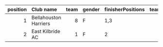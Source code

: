 |   position | Club name             |   team | gender   | finisherPositions   |   teamPoints |   penaltyPoints |   totalPoints |   totalFinishers | Website                                |
|-----------:|:----------------------|-------:|:---------|:--------------------|-------------:|----------------:|--------------:|-----------------:|:---------------------------------------|
|          1 | Bellahouston Harriers |      8 | F        | 1,3                 |            4 |              13 |            17 |                2 | http://www.bellahoustonharriers.co.uk/ |
|          2 | East Kilbride AC      |      1 | F        | 2                   |            2 |              26 |            28 |                1 | http://www.ekac.org.uk/                |